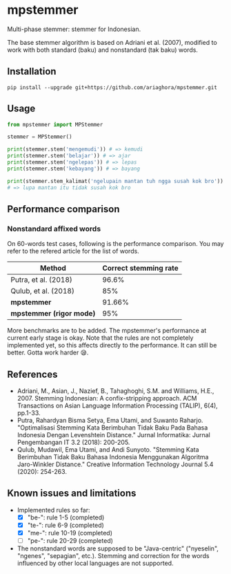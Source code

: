 # mpstemmer
Multi-phase stemmer: stemmer for Indonesian.

The base stemmer algorithm is based on Adriani et al. (2007), modified to work with both standard (baku) and nonstandard (tak baku) words.

## Installation
`pip install --upgrade git+https://github.com/ariaghora/mpstemmer.git`

## Usage

```python
from mpstemmer import MPStemmer

stemmer = MPStemmer()

print(stemmer.stem('mengemudi')) # => kemudi
print(stemmer.stem('belajar')) # => ajar
print(stemmer.stem('ngelepas')) # => lepas
print(stemmer.stem('kebayang')) # => bayang

print(stemmer.stem_kalimat('ngelupain mantan tuh ngga susah kok bro'))
# => lupa mantan itu tidak susah kok bro
```

## Performance comparison

### Nonstandard affixed words

On 60-words test cases, following is the performance comparison.
You may refer to the refered article for the list of words.

|Method|Correct stemming rate|
|------|---------------------|
|Putra, et al. (2018)|96.6%|
|Qulub, et al. (2018)|85%|
|**mpstemmer**|91.66%|
|**mpstemmer (rigor mode)**|95%|

More benchmarks are to be added.
The mpstemmer's performance at current early stage is okay.
Note that the rules are not completely implemented yet, so this affects directly to the performance.
It can still be better.
Gotta work harder :sleepy:.

## References

- Adriani, M., Asian, J., Nazief, B., Tahaghoghi, S.M. and Williams, H.E., 2007. Stemming Indonesian: A confix-stripping approach. ACM Transactions on Asian Language Information Processing (TALIP), 6(4), pp.1-33.
- Putra, Rahardyan Bisma Setya, Ema Utami, and Suwanto Raharjo. "Optimalisasi Stemming Kata Berimbuhan Tidak Baku Pada Bahasa Indonesia Dengan Levenshtein Distance." Jurnal Informatika: Jurnal Pengembangan IT 3.2 (2018): 200-205.
- Qulub, Mudawil, Ema Utami, and Andi Sunyoto. "Stemming Kata Berimbuhan Tidak Baku Bahasa Indonesia Menggunakan Algoritma Jaro-Winkler Distance." Creative Information Technology Journal 5.4 (2020): 254-263.

## Known issues and limitations
- Implemented rules so far:
  - [x] "be-": rule 1-5 (completed)
  - [x] "te-": rule 6-9 (completed)
  - [x]  "me-": rule 10-19 (completed)
  - [ ]  "pe-": rule 20-29 (completed)
- The nonstandard words are supposed to be "Java-centric" ("nyeselin", "ngenes", "sepagian", etc.). Stemming and correction for the words influenced by other local languages are not supported.
